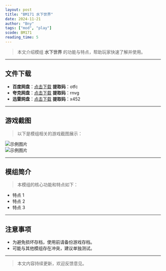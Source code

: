 ```yaml
---
layout: post
title: "BM171 水下世界"
date: 2024-11-21
author: "Bny"
tags: ["mod", "play"]
scode: BM171
reading_time: 5
---
```


> 本文介绍模组 **水下世界** 的功能与特点，帮助玩家快速了解并使用。

---





## 文件下载
- **百度网盘**：[点击下载](https://pan.baidu.com/s/12pnaucRNJUmLMLKtL0cA_w?pwd=otfc)  **提取码**：otfc  
- **夸克网盘**：[点击下载](https://pan.quark.cn/s/efce32dc72e1?pwd=rnvg)  **提取码**：rnvg  
- **迅雷网盘**：[点击下载](https://pan.xunlei.com/s/VOCCbhKuT4vle4QlH6p7ReVTA1?pwd=x452)  **提取码**：x452  

---

## 游戏截图
> 以下是模组相关的游戏截图展示：

![示例图片](https://example.com/screenshot1.jpg)  
![示例图片](https://example.com/screenshot2.jpg)

---

## 模组简介
> 本模组的核心功能和特点如下：
- 特点 1
- 特点 2
- 特点 3

---

## 注意事项
- 为避免损坏存档，使用前请备份游戏存档。
- 可能与其他模组存在冲突，建议单独测试。

---

> 本文内容持续更新，欢迎反馈意见。
